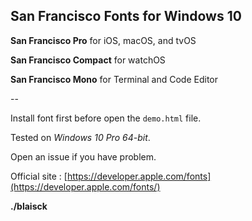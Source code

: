 ## San Francisco Fonts for Windows 10

__San Francisco Pro__ for iOS, macOS, and tvOS

__San Francisco Compact__ for watchOS 

__San Francisco Mono__ for Terminal and Code Editor 

--

Install font first before open the `demo.html` file.

Tested on _Windows 10 Pro 64-bit_. 
 
Open an issue if you have problem. 

Official site : [https://developer.apple.com/fonts](https://developer.apple.com/fonts/)

__./blaisck__

